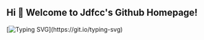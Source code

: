## Hi 🎉 Welcome to Jdfcc's Github Homepage!

[![Typing SVG](https://readme-typing-svg.demolab.com/?lines=明+日+复+明+日;)](https://git.io/typing-svg)

<!-- ![Metrics](https://metrics.lecoq.io/jdfcc?template=classic&base=header%2C%20activity%2C%20community%2C%20repositories%2C%20metadata&base.indepth=false&base.hireable=false&base.skip=false&config.timezone=Asia%2FHong_Kong) -->

<!-- <div align="center"> <img src="https://visitor-badge.glitch.me/badge?page_id=jdfcc" /> </div> -->


<!-- <div align="center"> <img src="https://github-profile-trophy.vercel.app/?username=jdfcc" /> </div> -->

<!-- <div align="center"> <img src="https://github-readme-streak-stats.herokuapp.com/?user=jdfcc" /> </div> -->

